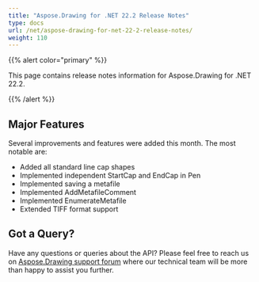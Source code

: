 ```yaml
---
title: "Aspose.Drawing for .NET 22.2 Release Notes"
type: docs
url: /net/aspose-drawing-for-net-22-2-release-notes/
weight: 110
---
```


{{% alert color="primary" %}} 

This page contains release notes information for Aspose.Drawing for .NET 22.2.

{{% /alert %}} 
## **Major Features**
Several improvements and features were added this month. The most notable are:

- Added all standard line cap shapes
- Implemented independent StartCap and EndCap in Pen
- Implemented saving a metafile
- Implemented AddMetafileComment
- Implemented EnumerateMetafile
- Extended TIFF format support
## **Got a Query?**
Have any questions or queries about the API? Please feel free to reach us on [Aspose.Drawing support forum](https://forum.aspose.com/c/drawing) where our technical team will be more than happy to assist you further.
